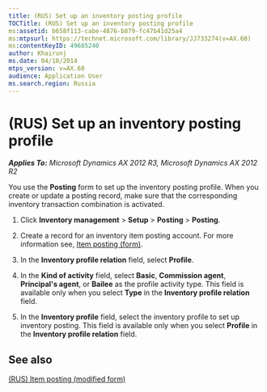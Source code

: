 ```yaml
---
title: (RUS) Set up an inventory posting profile
TOCTitle: (RUS) Set up an inventory posting profile
ms:assetid: b658f113-cabe-4876-b879-fc47b41d25a4
ms:mtpsurl: https://technet.microsoft.com/library/JJ733274(v=AX.60)
ms:contentKeyID: 49685240
author: Khairunj
ms.date: 04/18/2014
mtps_version: v=AX.60
audience: Application User
ms.search.region: Russia
---
```


# (RUS) Set up an inventory posting profile 


_**Applies To:** Microsoft Dynamics AX 2012 R3, Microsoft Dynamics AX 2012 R2_

You use the **Posting** form to set up the inventory posting profile. When you create or update a posting record, make sure that the corresponding inventory transaction combination is activated.

1.  Click **Inventory management** \> **Setup** \> **Posting** \> **Posting**.

2.  Create a record for an inventory item posting account. For more information see, [Item posting (form)](https://technet.microsoft.com/library/aa589971\(v=ax.60\)).

3.  In the **Inventory profile relation** field, select **Profile**.

4.  In the **Kind of activity** field, select **Basic**, **Commission agent**, **Principal's agent**, or **Bailee** as the profile activity type. This field is available only when you select **Type** in the **Inventory profile relation** field.

5.  In the **Inventory profile** field, select the inventory profile to set up inventory posting. This field is available only when you select **Profile** in the **Inventory profile relation** field.

## See also

[(RUS) Item posting (modified form)](https://technet.microsoft.com/library/jj733204\(v=ax.60\))

  


